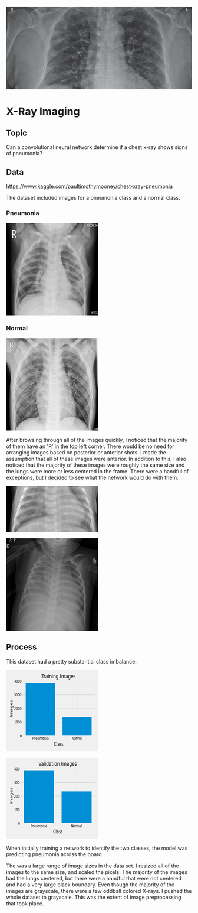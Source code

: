 
![](/images/title_image.png)

# X-Ray Imaging 

## Topic
Can a convolutional neural network determine if a chest x-ray shows signs of pneumonia?

## Data
https://www.kaggle.com/paultimothymooney/chest-xray-pneumonia

The dataset included images for a pneumonia class and a normal class.

### Pneumonia
<img src="/images/xrays/pneum/person49_virus_101.jpeg" alt="pneumonia"
	title="pneumonia" width="250" height="250" />

### Normal
<img src="/images/xrays/norm/NORMAL2-IM-0198-0001.jpeg" alt="normal"
	title="normal" width="250" height="250" />

After browsing through all of the images quickly, I noticed that the majority of them have an 'R' in the top left corner.  There would be no need for arranging images based on posterior or anterior shots.  I made the assumption that all of these images were anterior.
In addition to this, I also noticed that the majority of these images were roughly the same size and the lungs were more or less centered in the frame.  There were a handful of exceptions, but I decided to see what the network would do with them.

<img src="/images/xrays/oddball/person1706_bacteria_4516.jpeg" alt="oddball1"
	title="oddball1" width="250" height="125" />

<img src="/images/xrays/oddball/person1712_bacteria_4529.jpeg" alt="oddball2"
	title="oddball2" width="250" height="250" />

## Process
This dataset had a pretty substantial class imbalance.  

<img src="/images/plots/training_images.png" alt="dist1"
	title="dist1" width="250" height="220" />

<img src="/images/plots/validation_images.png" alt="dist2"
	title="dist2" width="250" height="220" />  



When initially training a network to identify the two classes, the model was predicting pneumonia across the board.  

The was a large range of image sizes in the data set.  I resized all of the images to the same size, and scaled the pixels.  The majority of the images had the lungs centered, but there were a handful that were not centered and had a very large black boundary.  Even though the majority of the images are grayscale, there were a few oddball colored X-rays.  I pushed the whole dataset to grayscale.  This was the extent of image preprocessing that took place. 
